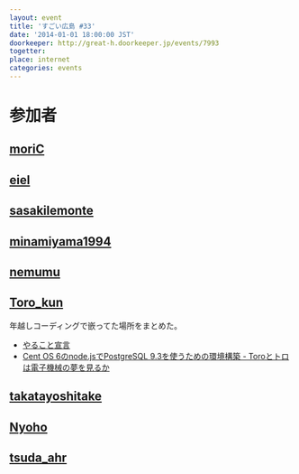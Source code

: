 ```yaml
---
layout: event
title: 'すごい広島 #33'
date: '2014-01-01 18:00:00 JST'
doorkeeper: http://great-h.doorkeeper.jp/events/7993
togetter:
place: internet
categories: events
---
```


# 参加者


## [moriC](https://github.com/moriC)


## [eiel](https://github.com/eiel)


## [sasakilemonte](http://twitter.com/sasakilemonte)


## [minamiyama1994](https://github.com/minamiyama1994)


## [nemumu](https://github.com/nemumu)


## [Toro_kun](https://twitter.com/Toro_kun)

年越しコーディングで嵌ってた場所をまとめた。

* [やること宣言](https://github.com/great-h/great-h.github.io/issues/514)
* [Cent OS 6のnode.jsでPostgreSQL 9.3を使うための環境構築 - Toroとトロは電子機械の夢を見るか](http://106n.net/toro/blog/?p=1266)


## [takatayoshitake](http://twitter.com/takatayoshitake)


## [Nyoho](https://github.com/Nyoho)


## [tsuda_ahr](http://twitter.com/tsuda_ahr)
